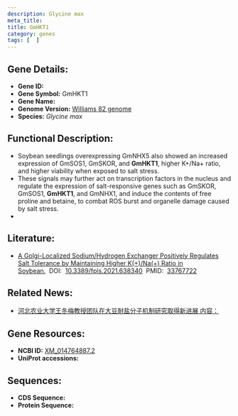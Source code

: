 ```yaml
---
description: Glycine max
meta_title:
title: GmHKT1
category: genes
tags: [  ]
---
```


## Gene Details:
- **Gene ID:**	[](https://www.maizegdb.org/gene_center/gene/)
- **Gene Symbol:** GmHKT1
- **Gene Name:** 
- **Genome Version:** [Williams 82 genome]()
- **Species:** *Glycine max*

## Functional Description:
   - Soybean seedlings overexpressing GmNHX5 also showed an increased expression of GmSOS1, GmSKOR, and **GmHKT1**, higher K+/Na+ ratio, and higher viability when exposed to salt stress.
   - These signals may further act on transcription factors in the nucleus and regulate the expression of salt-responsive genes such as GmSKOR, GmSOS1, **GmHKT1**, and GmNHX1, and induce the contents of free proline and betaine, to combat ROS burst and organelle damage caused by salt stress.
   - 

## Literature:
   - [A Golgi-Localized Sodium/Hydrogen Exchanger Positively Regulates Salt Tolerance by Maintaining Higher K(+)/Na(+) Ratio in Soybean.]( https://www.frontiersin.org/articles/10.3389/fpls.2021.638340/full)&nbsp;&nbsp;DOI:&nbsp;&nbsp;[10.3389/fpls.2021.638340](https://www.frontiersin.org/articles/10.3389/fpls.2021.638340/full)&nbsp;&nbsp;PMID:&nbsp;&nbsp;[33767722](https://pubmed.ncbi.nlm.nih.gov/33767722/)

## Related News:
   - [河北农业大学王冬梅教授团队在大豆耐盐分子机制研究取得新进展  内容：](https://mp.weixin.qq.com/s?__biz=MzIyOTY2NDYyNQ==&mid=2247514132&idx=2&sn=e4dd2f77a9e06bb92cdc54937a379adb&chksm=e8bdca0bdfca431d5eae050af87258d333efedc8fd0ec6119b01808b&scene=27#wechat_redirect)

## Gene Resources:
- **NCBI ID:** [XM_014764887.2](https://www.ncbi.nlm.nih.gov/gene/?term=XM_014764887.2)
- **UniProt accessions:** [](https://www.uniprot.org/uniprotkb//entry)

## Sequences:
- **CDS Sequence:**
- **Protein Sequence:**

